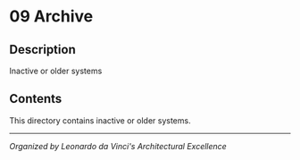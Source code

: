 # 09 Archive

## Description
Inactive or older systems

## Contents
This directory contains inactive or older systems.

---
*Organized by Leonardo da Vinci's Architectural Excellence*
